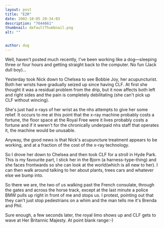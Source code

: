 ```yaml
---
layout: post
title: "E2R"
date: 2002-10-05 20:34:03
description: "7644661"
thumbnail: defaultThumbnail.png
alt: ""


author: dug
---
```


<p>Well, haven't posted much recently, I've been working like a dog&mdash;sleeping three or four hours and getting straight back to the computer. No fun (Jack dull boy)...</p>

<p>Yesterday took Nick down to Chelsea to see Bobbie Joy, her acupuncturist. Both her wrists have gradually seized up since having <span class="caps">CLF.</span> At first she thought it was a residual problem from the drip, but it now affects both left and right sides and the pain is completely debilitating (she can't pick up <span class="caps">CLF </span>without wincing). </p>

<p>She's just had x-rays of her wrist as the nhs attempts to give her some relief. It occurs to me at this point that the x-ray machine probably costs a fortune, the floor space at the Royal Free were it lives probably costs a fortune and if it weren't for the chronically underpaid nhs staff that operates it, the machine would be unusable. </p>

<p>Anyway, the good news is that Nick's acupuncture treatment appears to be working, and at a fraction of the cost of the x-ray technology.</p>

<p>So I drove her down to Chelsea and then took <span class="caps">CLF </span>for a stroll in Hyde Park. This is my favourite part, I stick her in the Bjorn (a harness-type-thing) and she faces frontwards so she can look at the world(which is all new to her). I can then walk around talking to her about plants, trees cars and whatever else we bump into.</p>

<p>So there we are, the two of us walking past the French consulate, through the gates and across the horse track, except at the last minute a police <span class="caps">BMW </span>pulls up right in front of me and stops us. I protest, pointing out that they can't just stop pedestrians on a whim and the man tells me it's Brenda and Phil. </p>

<p>Sure enough, a few seconds later, the royal limo shows up and <span class="caps">CLF </span>gets to wave at Her Britannic Majesty. At point blank range:-)</p>
